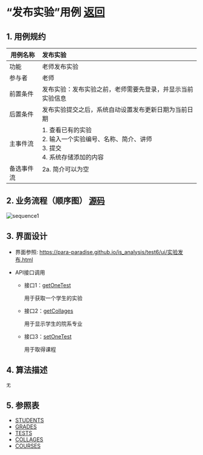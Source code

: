 <!-- markdownlint-disable MD033-->
<!-- 禁止MD033类型的警告 https://www.npmjs.com/package/markdownlint -->

# “发布实验”用例 [返回](../README.md)
## 1. 用例规约

|用例名称|发布实验|
|-------|:-------------|
|功能|老师发布实验|
|参与者|老师|
|前置条件|发布实验：发布实验之前，老师需要先登录，并显示当前实验信息|
|后置条件| 发布实验提交之后，系统自动设置发布更新日期为当前日期|
|主事件流| 1. 查看已有的实验 <br/> 2. 输入一个实验编号、名称、简介、讲师  <br/> 3. 提交  <br/> 4. 系统存储添加的内容<br/> |
|备选事件流|2a. 简介可以为空 <br/>&nbsp;&nbsp;|


## 2. 业务流程（顺序图） [源码](../src/sequence发布实验.puml)
![sequence1](../out/src/sequence发布实验/sequence发布实验.png) 

    
## 3. 界面设计
- 界面参照: https://para-paradise.github.io/is_analysis/test6/ui/实验发布.html

- API接口调用

    - 接口1：[getOneTest](../接口/getOneTest.md)
        
        用于获取一个学生的实验
        
    - 接口2：[getCollages](../接口/getCollages.md)
        
        用于显示学生的院系专业
        
    - 接口3：[setOneTest](../接口/setOneTest.md)
        
        用于取得课程
    
## 4. 算法描述
    无
    
## 5. 参照表

- [STUDENTS](../src/数据库设计.md/#STUDENTS)
- [GRADES](../src/数据库设计.md/#GRADES)
- [TESTS](../src/数据库设计.md/#TESTS)
- [COLLAGES](../src/数据库设计.md/#TESTS)
- [COURSES](../src/数据库设计.md/#TESTS)
